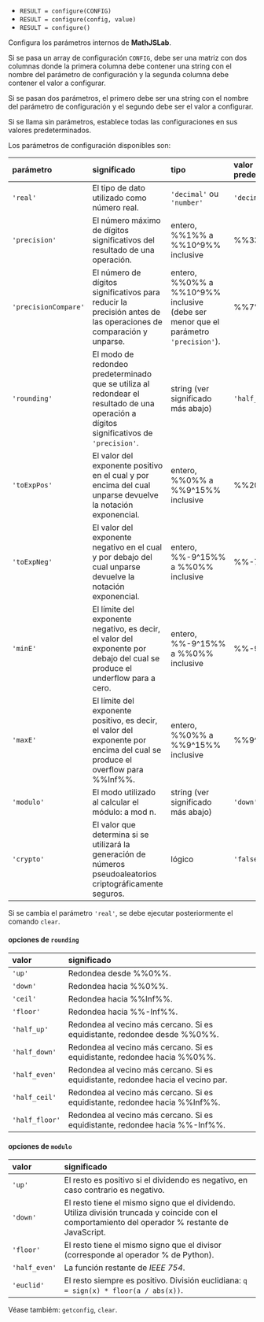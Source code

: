 - `RESULT = configure(CONFIG)`
- `RESULT = configure(config, value)`
- `RESULT = configure()`

Configura los parámetros internos de **MathJSLab**.

Si se pasa un array de configuración `CONFIG`, debe ser una matriz con dos
columnas donde la primera columna debe contener una string con el nombre del
parámetro de configuración y la segunda columna debe contener el valor a
configurar.

Si se pasan dos parámetros, el primero debe ser una string con el nombre del
parámetro de configuración y el segundo debe ser el valor a configurar.

Si se llama sin parámetros, establece todas las configuraciones en sus valores
predeterminados.

Los parámetros de configuración disponibles son:

| parámetro            | significado                                                                                                                             | tipo                                                                                | valor predeterminado |
| :------------------- | :-------------------------------------------------------------------------------------------------------------------------------------- | :---------------------------------------------------------------------------------- | :------------------- |
| `'real'`             | El tipo de dato utilizado como número real.                                                                                             | `'decimal'` ou `'number'`                                                           | `'decimal'`          |
| `'precision'`        | El número máximo de dígitos significativos del resultado de una operación.                                                              | entero, %%1%% a %%10^9%% inclusive                                                  | %%336%%              |
| `'precisionCompare'` | El número de dígitos significativos para reducir la precisión antes de las operaciones de comparación y unparse.                        | entero, %%0%% a %%10^9%% inclusive (debe ser menor que el parámetro `'precision'`). | %%7%%                |
| `'rounding'`         | El modo de redondeo predeterminado que se utiliza al redondear el resultado de una operación a dígitos significativos de `'precision'`. | string (ver significado más abajo)                                                  | `'half_down'`        |
| `'toExpPos'`         | El valor del exponente positivo en el cual y por encima del cual unparse devuelve la notación exponencial.                              | entero, %%0%% a %%9^15%% inclusive                                                  | %%20%%               |
| `'toExpNeg'`         | El valor del exponente negativo en el cual y por debajo del cual unparse devuelve la notación exponencial.                              | entero, %%-9^15%% a %%0%% inclusive                                                 | %%-7%%               |
| `'minE'`             | El límite del exponente negativo, es decir, el valor del exponente por debajo del cual se produce el underflow para a cero.             | entero, %%-9^15%% a %%0%% inclusive                                                 | %%-9^15%%            |
| `'maxE'`             | El límite del exponente positivo, es decir, el valor del exponente por encima del cual se produce el overflow para %%Inf%%.             | entero, %%0%% a %%9^15%% inclusive                                                  | %%9^15%%             |
| `'modulo'`           | El modo utilizado al calcular el módulo: a mod n.                                                                                       | string (ver significado más abajo)                                                  | `'down'`             |
| `'crypto'`           | El valor que determina si se utilizará la generación de números pseudoaleatorios criptográficamente seguros.                            | lógico                                                                              | `'false'`            |

Si se cambia el parámetro `'real'`, se debe ejecutar posteriormente el comando
`clear`.

#### opciones de `rounding`

| valor          | significado                                                                       |
| :------------- | :-------------------------------------------------------------------------------- |
| `'up'`         | Redondea desde %%0%%.                                                             |
| `'down'`       | Redondea hacia %%0%%.                                                             |
| `'ceil'`       | Redondea hacia %%Inf%%.                                                           |
| `'floor'`      | Redondea hacia %%-Inf%%.                                                          |
| `'half_up'`    | Redondea al vecino más cercano. Si es equidistante, redondee desde %%0%%.         |
| `'half_down'`  | Redondea al vecino más cercano. Si es equidistante, redondee hacia %%0%%.         |
| `'half_even'`  | Redondea al vecino más cercano. Si es equidistante, redondee hacia el vecino par. |
| `'half_ceil'`  | Redondea al vecino más cercano. Si es equidistante, redondee hacia %%Inf%%.       |
| `'half_floor'` | Redondea al vecino más cercano. Si es equidistante, redondee hacia %%-Inf%%.      |

#### opciones de `modulo`

| valor         | significado                                                                                                                                       |
| :------------ | :------------------------------------------------------------------------------------------------------------------------------------------------ |
| `'up'`        | El resto es positivo si el dividendo es negativo, en caso contrario es negativo.                                                                  |
| `'down'`      | El resto tiene el mismo signo que el dividendo. Utiliza división truncada y coincide con el comportamiento del operador % restante de JavaScript. |
| `'floor'`     | El resto tiene el mismo signo que el divisor (corresponde al operador % de Python).                                                               |
| `'half_even'` | La función restante de _IEEE 754_.                                                                                                                |
| `'euclid'`    | El resto siempre es positivo. División euclidiana: `q = sign(x) * floor(a / abs(x))`.                                                             |

Véase tambiém: `getconfig`, `clear`.
